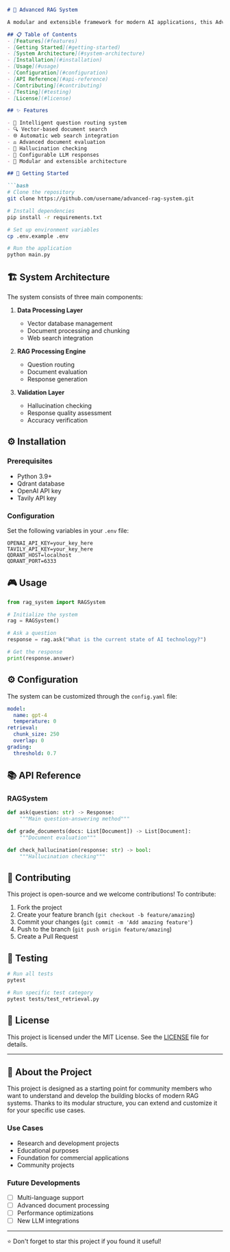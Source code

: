 ```markdown
# 🚀 Advanced RAG System

A modular and extensible framework for modern AI applications, this Advanced Retrieval Augmented Generation (RAG) system is designed as a foundational starting point for community-driven development.

## 📋 Table of Contents
- [Features](#features)
- [Getting Started](#getting-started)
- [System Architecture](#system-architecture)
- [Installation](#installation)
- [Usage](#usage)
- [Configuration](#configuration)
- [API Reference](#api-reference)
- [Contributing](#contributing)
- [Testing](#testing)
- [License](#license)

## ✨ Features

- 🎯 Intelligent question routing system
- 🔍 Vector-based document search
- 🌐 Automatic web search integration
- ⚖️ Advanced document evaluation
- 🤖 Hallucination checking
- 📝 Configurable LLM responses
- 🔄 Modular and extensible architecture

## 🚦 Getting Started

```bash
# Clone the repository
git clone https://github.com/username/advanced-rag-system.git

# Install dependencies
pip install -r requirements.txt

# Set up environment variables
cp .env.example .env

# Run the application
python main.py
```

## 🏗 System Architecture

The system consists of three main components:

1. **Data Processing Layer**
   - Vector database management
   - Document processing and chunking
   - Web search integration

2. **RAG Processing Engine**
   - Question routing
   - Document evaluation
   - Response generation

3. **Validation Layer**
   - Hallucination checking
   - Response quality assessment
   - Accuracy verification

## ⚙️ Installation

### Prerequisites
- Python 3.9+
- Qdrant database
- OpenAI API key
- Tavily API key

### Configuration
Set the following variables in your `.env` file:
```env
OPENAI_API_KEY=your_key_here
TAVILY_API_KEY=your_key_here
QDRANT_HOST=localhost
QDRANT_PORT=6333
```

## 🎮 Usage

```python
from rag_system import RAGSystem

# Initialize the system
rag = RAGSystem()

# Ask a question
response = rag.ask("What is the current state of AI technology?")

# Get the response
print(response.answer)
```

## ⚙️ Configuration

The system can be customized through the `config.yaml` file:

```yaml
model:
  name: gpt-4
  temperature: 0
retrieval:
  chunk_size: 250
  overlap: 0
grading:
  threshold: 0.7
```

## 📚 API Reference

### RAGSystem
```python
def ask(question: str) -> Response:
    """Main question-answering method"""

def grade_documents(docs: List[Document]) -> List[Document]:
    """Document evaluation"""

def check_hallucination(response: str) -> bool:
    """Hallucination checking"""
```

## 🤝 Contributing

This project is open-source and we welcome contributions! To contribute:

1. Fork the project
2. Create your feature branch (`git checkout -b feature/amazing`)
3. Commit your changes (`git commit -m 'Add amazing feature'`)
4. Push to the branch (`git push origin feature/amazing`)
5. Create a Pull Request

## 🧪 Testing

```bash
# Run all tests
pytest

# Run specific test category
pytest tests/test_retrieval.py
```

## 📄 License

This project is licensed under the MIT License. See the [LICENSE](LICENSE) file for details.

---

## 🌟 About the Project

This project is designed as a starting point for community members who want to understand and develop the building blocks of modern RAG systems. Thanks to its modular structure, you can extend and customize it for your specific use cases.

### Use Cases
- Research and development projects
- Educational purposes
- Foundation for commercial applications
- Community projects

### Future Developments
- [ ] Multi-language support
- [ ] Advanced document processing
- [ ] Performance optimizations
- [ ] New LLM integrations

---

⭐️ Don't forget to star this project if you found it useful!
```